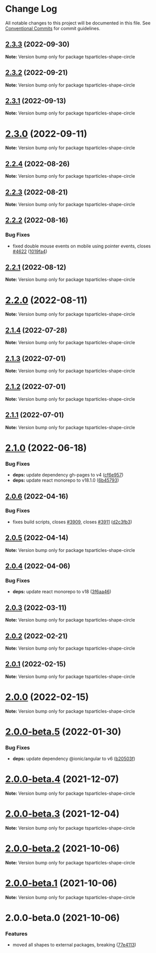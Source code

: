 # Change Log

All notable changes to this project will be documented in this file.
See [Conventional Commits](https://conventionalcommits.org) for commit guidelines.

## [2.3.3](https://github.com/matteobruni/tsparticles/compare/tsparticles-shape-circle@2.3.2...tsparticles-shape-circle@2.3.3) (2022-09-30)

**Note:** Version bump only for package tsparticles-shape-circle





## [2.3.2](https://github.com/matteobruni/tsparticles/compare/tsparticles-shape-circle@2.3.1...tsparticles-shape-circle@2.3.2) (2022-09-21)

**Note:** Version bump only for package tsparticles-shape-circle





## [2.3.1](https://github.com/matteobruni/tsparticles/compare/tsparticles-shape-circle@2.3.0...tsparticles-shape-circle@2.3.1) (2022-09-13)

**Note:** Version bump only for package tsparticles-shape-circle





# [2.3.0](https://github.com/matteobruni/tsparticles/compare/tsparticles-shape-circle@2.2.4...tsparticles-shape-circle@2.3.0) (2022-09-11)

**Note:** Version bump only for package tsparticles-shape-circle





## [2.2.4](https://github.com/matteobruni/tsparticles/compare/tsparticles-shape-circle@2.2.2...tsparticles-shape-circle@2.2.4) (2022-08-26)

**Note:** Version bump only for package tsparticles-shape-circle





## [2.2.3](https://github.com/matteobruni/tsparticles/compare/tsparticles-shape-circle@2.2.2...tsparticles-shape-circle@2.2.3) (2022-08-21)

**Note:** Version bump only for package tsparticles-shape-circle





## [2.2.2](https://github.com/matteobruni/tsparticles/compare/tsparticles-shape-circle@2.2.1...tsparticles-shape-circle@2.2.2) (2022-08-16)


### Bug Fixes

* fixed double mouse events on mobile using pointer events, closes [#4622](https://github.com/matteobruni/tsparticles/issues/4622) ([1019fa4](https://github.com/matteobruni/tsparticles/commit/1019fa431f8a43cbd45d6adeb5adf94433e6e04b))





## [2.2.1](https://github.com/matteobruni/tsparticles/compare/tsparticles-shape-circle@2.2.0...tsparticles-shape-circle@2.2.1) (2022-08-12)

**Note:** Version bump only for package tsparticles-shape-circle





# [2.2.0](https://github.com/matteobruni/tsparticles/compare/tsparticles-shape-circle@2.1.4...tsparticles-shape-circle@2.2.0) (2022-08-11)

**Note:** Version bump only for package tsparticles-shape-circle





## [2.1.4](https://github.com/matteobruni/tsparticles/compare/tsparticles-shape-circle@2.1.3...tsparticles-shape-circle@2.1.4) (2022-07-28)

**Note:** Version bump only for package tsparticles-shape-circle





## [2.1.3](https://github.com/matteobruni/tsparticles/compare/tsparticles-shape-circle@2.1.2...tsparticles-shape-circle@2.1.3) (2022-07-01)

**Note:** Version bump only for package tsparticles-shape-circle





## [2.1.2](https://github.com/matteobruni/tsparticles/compare/tsparticles-shape-circle@2.1.1...tsparticles-shape-circle@2.1.2) (2022-07-01)

**Note:** Version bump only for package tsparticles-shape-circle





## [2.1.1](https://github.com/matteobruni/tsparticles/compare/tsparticles-shape-circle@2.1.0...tsparticles-shape-circle@2.1.1) (2022-07-01)

**Note:** Version bump only for package tsparticles-shape-circle





# [2.1.0](https://github.com/matteobruni/tsparticles/compare/tsparticles-shape-circle@2.0.6...tsparticles-shape-circle@2.1.0) (2022-06-18)


### Bug Fixes

* **deps:** update dependency gh-pages to v4 ([cf6e957](https://github.com/matteobruni/tsparticles/commit/cf6e9577132afcec26410f7321fcf5ffcfb05930))
* **deps:** update react monorepo to v18.1.0 ([6b45793](https://github.com/matteobruni/tsparticles/commit/6b457937c41d7681a2135dfcb6ff220e578f22bb))





## [2.0.6](https://github.com/matteobruni/tsparticles/compare/tsparticles-shape-circle@2.0.5...tsparticles-shape-circle@2.0.6) (2022-04-16)


### Bug Fixes

* fixes build scripts, closes [#3909](https://github.com/matteobruni/tsparticles/issues/3909), closes [#3911](https://github.com/matteobruni/tsparticles/issues/3911) ([d2c3fb3](https://github.com/matteobruni/tsparticles/commit/d2c3fb33ff9c9d529f2609f89c63cb6e1e61ecda))





## [2.0.5](https://github.com/matteobruni/tsparticles/compare/tsparticles-shape-circle@2.0.4...tsparticles-shape-circle@2.0.5) (2022-04-14)

**Note:** Version bump only for package tsparticles-shape-circle





## [2.0.4](https://github.com/matteobruni/tsparticles/compare/tsparticles-shape-circle@2.0.3...tsparticles-shape-circle@2.0.4) (2022-04-06)


### Bug Fixes

* **deps:** update react monorepo to v18 ([3f6aa46](https://github.com/matteobruni/tsparticles/commit/3f6aa46e399d0092ae13ba494db86256c0d05c40))





## [2.0.3](https://github.com/matteobruni/tsparticles/compare/tsparticles-shape-circle@2.0.2...tsparticles-shape-circle@2.0.3) (2022-03-11)

**Note:** Version bump only for package tsparticles-shape-circle





## [2.0.2](https://github.com/matteobruni/tsparticles/compare/tsparticles-shape-circle@2.0.1...tsparticles-shape-circle@2.0.2) (2022-02-21)

**Note:** Version bump only for package tsparticles-shape-circle





## [2.0.1](https://github.com/matteobruni/tsparticles/compare/tsparticles-shape-circle@2.0.0...tsparticles-shape-circle@2.0.1) (2022-02-15)

**Note:** Version bump only for package tsparticles-shape-circle





# [2.0.0](https://github.com/matteobruni/tsparticles/compare/tsparticles-shape-circle@2.0.0-beta.5...tsparticles-shape-circle@2.0.0) (2022-02-15)

**Note:** Version bump only for package tsparticles-shape-circle





# [2.0.0-beta.5](https://github.com/matteobruni/tsparticles/compare/tsparticles-shape-circle@2.0.0-beta.4...tsparticles-shape-circle@2.0.0-beta.5) (2022-01-30)


### Bug Fixes

* **deps:** update dependency @ionic/angular to v6 ([b20503f](https://github.com/matteobruni/tsparticles/commit/b20503ff2a29f6c8617f42c764c8a868fc334c5f))





# [2.0.0-beta.4](https://github.com/matteobruni/tsparticles/compare/tsparticles-shape-circle@2.0.0-beta.3...tsparticles-shape-circle@2.0.0-beta.4) (2021-12-07)

**Note:** Version bump only for package tsparticles-shape-circle





# [2.0.0-beta.3](https://github.com/matteobruni/tsparticles/compare/tsparticles-shape-circle@2.0.0-beta.2...tsparticles-shape-circle@2.0.0-beta.3) (2021-12-04)

**Note:** Version bump only for package tsparticles-shape-circle





# [2.0.0-beta.2](https://github.com/matteobruni/tsparticles/compare/tsparticles-shape-circle@2.0.0-beta.1...tsparticles-shape-circle@2.0.0-beta.2) (2021-10-06)

**Note:** Version bump only for package tsparticles-shape-circle





# [2.0.0-beta.1](https://github.com/matteobruni/tsparticles/compare/tsparticles-shape-circle@2.0.0-beta.0...tsparticles-shape-circle@2.0.0-beta.1) (2021-10-06)

**Note:** Version bump only for package tsparticles-shape-circle





# 2.0.0-beta.0 (2021-10-06)


### Features

* moved all shapes to external packages, breaking ([77e4113](https://github.com/matteobruni/tsparticles/commit/77e411338f65ab076fe85c0f143c13417147d4b5))
